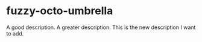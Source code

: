 # fuzzy-octo-umbrella

A good description. A greater description. This is the new description I want to add.
